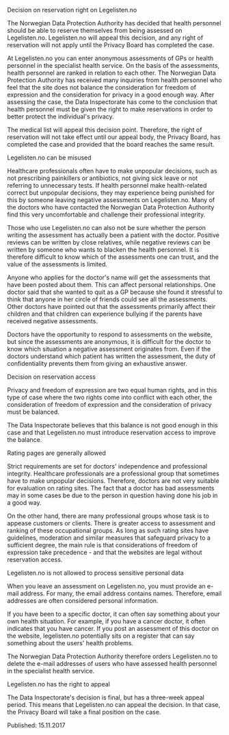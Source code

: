 Decision on reservation right on Legelisten.no

The Norwegian Data Protection Authority has decided that health personnel should be able to reserve themselves from being assessed on Legelisten.no. Legelisten.no will appeal this decision, and any right of reservation will not apply until the Privacy Board has completed the case.

At Legelisten.no you can enter anonymous assessments of GPs or health personnel in the specialist health service. On the basis of the assessments, health personnel are ranked in relation to each other. The Norwegian Data Protection Authority has received many inquiries from health personnel who feel that the site does not balance the consideration for freedom of expression and the consideration for privacy in a good enough way. After assessing the case, the Data Inspectorate has come to the conclusion that health personnel must be given the right to make reservations in order to better protect the individual's privacy.

The medical list will appeal this decision point. Therefore, the right of reservation will not take effect until our appeal body, the Privacy Board, has completed the case and provided that the board reaches the same result.

Legelisten.no can be misused

Healthcare professionals often have to make unpopular decisions, such as not prescribing painkillers or antibiotics, not giving sick leave or not referring to unnecessary tests. If health personnel make health-related correct but unpopular decisions, they may experience being punished for this by someone leaving negative assessments on Legelisten.no. Many of the doctors who have contacted the Norwegian Data Protection Authority find this very uncomfortable and challenge their professional integrity.

Those who use Legelisten.no can also not be sure whether the person writing the assessment has actually been a patient with the doctor. Positive reviews can be written by close relatives, while negative reviews can be written by someone who wants to blacken the health personnel. It is therefore difficult to know which of the assessments one can trust, and the value of the assessments is limited.

Anyone who applies for the doctor's name will get the assessments that have been posted about them. This can affect personal relationships. One doctor said that she wanted to quit as a GP because she found it stressful to think that anyone in her circle of friends could see all the assessments. Other doctors have pointed out that the assessments primarily affect their children and that children can experience bullying if the parents have received negative assessments.

Doctors have the opportunity to respond to assessments on the website, but since the assessments are anonymous, it is difficult for the doctor to know which situation a negative assessment originates from. Even if the doctors understand which patient has written the assessment, the duty of confidentiality prevents them from giving an exhaustive answer.

Decision on reservation access

Privacy and freedom of expression are two equal human rights, and in this type of case where the two rights come into conflict with each other, the consideration of freedom of expression and the consideration of privacy must be balanced.

The Data Inspectorate believes that this balance is not good enough in this case and that Legelisten.no must introduce reservation access to improve the balance.

Rating pages are generally allowed

Strict requirements are set for doctors' independence and professional integrity. Healthcare professionals are a professional group that sometimes have to make unpopular decisions. Therefore, doctors are not very suitable for evaluation on rating sites. The fact that a doctor has bad assessments may in some cases be due to the person in question having done his job in a good way.

On the other hand, there are many professional groups whose task is to appease customers or clients. There is greater access to assessment and ranking of these occupational groups. As long as such rating sites have guidelines, moderation and similar measures that safeguard privacy to a sufficient degree, the main rule is that considerations of freedom of expression take precedence - and that the websites are legal without reservation access.

Legelisten.no is not allowed to process sensitive personal data

When you leave an assessment on Legelisten.no, you must provide an e-mail address. For many, the email address contains names. Therefore, email addresses are often considered personal information.

If you have been to a specific doctor, it can often say something about your own health situation. For example, if you have a cancer doctor, it often indicates that you have cancer. If you post an assessment of this doctor on the website, legelisten.no potentially sits on a register that can say something about the users' health problems.

The Norwegian Data Protection Authority therefore orders Legelisten.no to delete the e-mail addresses of users who have assessed health personnel in the specialist health service.

Legelisten.no has the right to appeal

The Data Inspectorate's decision is final, but has a three-week appeal period. This means that Legelisten.no can appeal the decision. In that case, the Privacy Board will take a final position on the case.

Published: 15.11.2017
